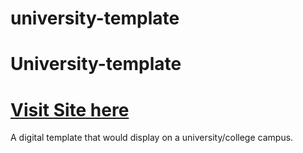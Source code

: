 # university-template

University-template
=======================

[Visit Site here](http://Rise-Vision.github.com/university-template/src/index.html)
=======

A digital template that would display on a university/college campus.
